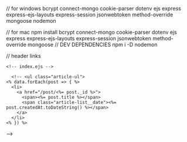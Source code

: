 // for windows
bcrypt
connect-mongo
cookie-parser
dotenv
ejs
express 
express-ejs-layouts
express-session
jsonwebtoken
method-override
mongoose
nodemon

// for mac
npm install 
 bcrypt
 connect-mongo 
 cookie-parser 
 dotenv 
 ejs 
 express 
 express-ejs-layouts 
 express-session 
 jsonwebtoken 
 method-override 
 mongoose 
 // DEV DEPENDENCIES
npm i -D nodemon


// header links
<!-- <ul>
      <li>
        <a href="/" class="<%= isActiveRoute('/', currentRoute) %>">Home</a>
      </li>
      <li>
        <a href="/about" class="<%= isActiveRoute('/about', currentRoute) %>">About</a>
      </li>
      <li>
        <a href="/contact" class="<%= isActiveRoute('/contact', currentRoute) %>">Contact</a>
      </li>
    </ul> -->

    <!-- index.ejs -->

      <!-- <ul class="article-ul">
    <% data.forEach(post => { %>
      <li>
        <a href="/post/<%= post._id %>">
          <span><%= post.title %></span>
          <span class="article-list__date"><%= post.createdAt.toDateString() %></span>
        </a>
      </li>
    <% }) %>
  </ul> -->


  <!-- <% if (nextPage !== null) { %>
    <a href="/?page=<%= nextPage %>" class="pagination">&lt; View Older Posts</a>
  <% } %> -->